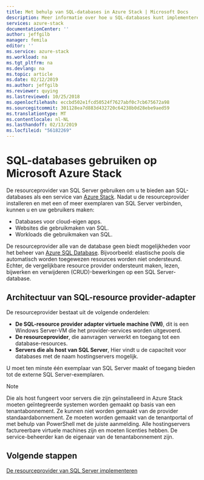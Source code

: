 ```yaml
---
title: Met behulp van SQL-databases in Azure Stack | Microsoft Docs
description: Meer informatie over hoe u SQL-databases kunt implementeren als een service op Azure Stack en de snelle stappen voor het implementeren van de SQL Server-resource provider-adapter.
services: azure-stack
documentationCenter: ''
author: jeffgilb
manager: femila
editor: ''
ms.service: azure-stack
ms.workload: na
ms.tgt_pltfrm: na
ms.devlang: na
ms.topic: article
ms.date: 02/12/2019
ms.author: jeffgilb
ms.reviewer: quying
ms.lastreviewed: 10/25/2018
ms.openlocfilehash: eccbd502e1fcd50524f7627abf0c7cb675672a98
ms.sourcegitcommit: 301128ea7d883d432720c64238b0d28ebe9aed59
ms.translationtype: MT
ms.contentlocale: nl-NL
ms.lasthandoff: 02/13/2019
ms.locfileid: "56182269"
---
```

# <a name="use-sql-databases-on-microsoft-azure-stack"></a>SQL-databases gebruiken op Microsoft Azure Stack

De resourceprovider van SQL Server gebruiken om u te bieden aan SQL-databases als een service van [Azure Stack](azure-stack-poc.md). Nadat u de resourceprovider installeren en met een of meer exemplaren van SQL Server verbinden, kunnen u en uw gebruikers maken:

- Databases voor cloud-eigen apps.
- Websites die gebruikmaken van SQL.
- Workloads die gebruikmaken van SQL.

De resourceprovider alle van de database geen biedt mogelijkheden voor het beheer van [Azure SQL Database](https://azure.microsoft.com/services/sql-database/). Bijvoorbeeld: elastische pools die automatisch worden toegewezen resources worden niet ondersteund. Echter, de vergelijkbare resource provider ondersteunt maken, lezen, bijwerken en verwijderen (CRUD)-bewerkingen op een SQL Server-database. 

## <a name="sql-resource-provider-adapter-architecture"></a>Architectuur van SQL-resource provider-adapter

De resourceprovider bestaat uit de volgende onderdelen:

- **De SQL-resource provider adapter virtuele machine (VM)**, dit is een Windows Server-VM die het provider-services worden uitgevoerd.
- **De resourceprovider**, die aanvragen verwerkt en toegang tot een database-resources.
- **Servers die als host van SQL Server**, Hier vindt u de capaciteit voor databases met de naam hostingservers mogelijk.

U moet ten minste één exemplaar van SQL Server maakt of toegang bieden tot de externe SQL Server-exemplaren.

> [!NOTE]
> Die als host fungeert voor servers die zijn geïnstalleerd in Azure Stack moeten geïntegreerde systemen worden gemaakt op basis van een tenantabonnement. Ze kunnen niet worden gemaakt van de provider standaardabonnement. Ze moeten worden gemaakt van de tenantportal of met behulp van PowerShell met de juiste aanmelding. Alle hostingservers factureerbare virtuele machines zijn en moeten licenties hebben. De service-beheerder kan de eigenaar van de tenantabonnement zijn.

## <a name="next-steps"></a>Volgende stappen

[De resourceprovider van SQL Server implementeren](azure-stack-sql-resource-provider-deploy.md)
